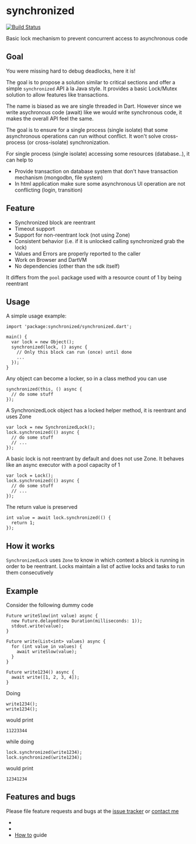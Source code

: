 # synchronized

[![Build Status](https://travis-ci.org/tekartik/synchronized.dart.svg?branch=master)](https://travis-ci.org/tekartik/synchronized.dart)

Basic lock mechanism to prevent concurrent access to asynchronous code

## Goal

You were missing hard to debug deadlocks, here it is! 

The goal is to propose a solution similar to critical sections and offer a simple `synchronized` API à la Java style.
It provides a basic Lock/Mutex solution to allow features like transactions.

The name is biased as we are single threaded in Dart. However since we write asychronous code (await) like we would
write synchronous code, it makes the overall API feel the same.

The goal is to ensure for a single process (single isolate) that some asynchronous operations can run
without conflict. It won't solve cross-process (or cross-isolate) synchronization.

For single process (single isolate) accessing some resources (database..), it can help to
 * Provide transaction on database system that don't have transaction mechanism (mongodbn, file system)
 * In html application make sure some asynchronous UI operation are not conflicting (login, transition)

## Feature

 * Synchronized block are reentrant
 * Timeout support
 * Support for non-reentrant lock (not using Zone)
 * Consistent behavior (i.e. if it is unlocked calling synchronized grab the lock)
 * Values and Errors are properly reported to the caller
 * Work on Browser and DartVM
 * No dependencies (other than the sdk itself)
 
It differs from the `pool` package used with a resource count of 1 by being reentrant

## Usage

A simple usage example:

    import 'package:synchronized/synchronized.dart';

    main() {
      var lock = new Object();
      synchronized(lock, () async {
        // Only this block can run (once) until done 
        ...
      });
    }
    
Any object can become a locker, so in a class method you can use

    synchronized(this, () async {
      // do some stuff
    });

A SynchronizedLock object has a locked helper method, it is reentrant and uses Zone

````
var lock = new SynchronizedLock();
lock.synchronized(() async {
  // do some stuff
  // ... 
});
````
        
A basic lock is not reentrant by default and does not use Zone. It behaves like an async executor with a pool capacity
of 1

````
var lock = Lock();
lock.synchronized(() async {
  // do some stuff
  // ...
});
````
    
The return value is preserved

    int value = await lock.synchronized(() {
      return 1;
    });
    
## How it works

`SynchronizedLock` uses `Zone` to know in which context a block is running in order to be reentrant.
Locks maintain a list of active locks and tasks to run them consecutively

## Example

Consider the following dummy code

    Future writeSlow(int value) async {
      new Future.delayed(new Duration(milliseconds: 1));
      stdout.write(value);
    }
    
    Future write(List<int> values) async {
      for (int value in values) {
        await writeSlow(value);
      }
    }
    
    Future write1234() async {
      await write([1, 2, 3, 4]);
    }

Doing 

    write1234();
    write1234();
    
would print

    11223344
    
while doing

    lock.synchronized(write1234);
    lock.synchronized(write1234);

would print

    12341234

## Features and bugs

Please file feature requests and bugs at the [issue tracker][tracker] or [contact me][contact_me]

* [tracker]: https://github.com/tekartik/synchronized.dart/issues
* [contact_me]: http://contact.tekartik.com/
* [How to](https://github.com/tekartik/synchronized.dart/blob/master/doc/how_to.md) guide

